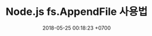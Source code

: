 ---
layout: post
title:  "Node.js fs.AppendFile 사용법"
date:   2018-05-25 00:18:23 +0700
categories: [jquery]
---